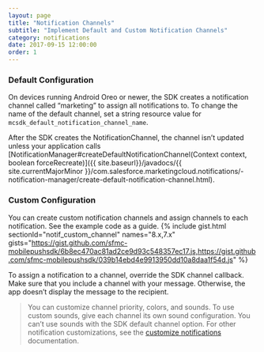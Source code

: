 ```yaml
---
layout: page
title: "Notification Channels"
subtitle: "Implement Default and Custom Notification Channels"
category: notifications
date: 2017-09-15 12:00:00
order: 1
---
```


### Default Configuration

On devices running Android Oreo or newer, the SDK creates a notification channel called “marketing” to assign all notifications to. To change the name of the default channel, set a string resource value for `mcsdk_default_notification_channel_name`.

After the SDK creates the NotificationChannel, the channel isn’t updated unless your application calls [NotificationManager#createDefaultNotificationChannel(Context context, boolean forceRecreate)]({{ site.baseurl}}/javadocs/{{ site.currentMajorMinor }}/com.salesforce.marketingcloud.notifications/-notification-manager/create-default-notification-channel.html).

### Custom Configuration

You can create custom notification channels and assign channels to each notification. See the example code as a guide.
{% include gist.html sectionId="notif_custom_channel" names="8.x,7.x" gists="https://gist.github.com/sfmc-mobilepushsdk/6b8ec470ac81ad2ce9d93c548357ec17.js,https://gist.github.com/sfmc-mobilepushsdk/039b14ebd4e9913950dd10a8daa1f54d.js" %}

To assign a notification to a channel, override the SDK channel callback. Make sure that you include a channel with your message. Otherwise, the app doesn’t display the message to the recipient.

> You can customize channel priority, colors, and sounds. To use custom sounds, give each channel its own sound configuration. You can’t use sounds with the SDK default channel option. For other notification customizations, see the [customize notifications](customize-notifications) documentation.
